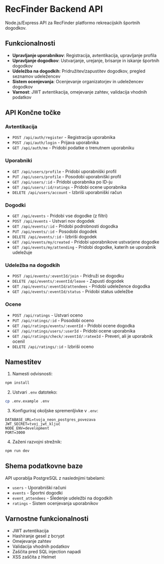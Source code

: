 # RecFinder Backend API

Node.js/Express API za RecFinder platformo rekreacijskih športnih dogodkov.

## Funkcionalnosti

- **Upravljanje uporabnikov**: Registracija, avtentikacija, upravljanje profila
- **Upravljanje dogodkov**: Ustvarjanje, urejanje, brisanje in iskanje športnih dogodkov
- **Udeležba na dogodkih**: Pridružitev/zapustitev dogodkov, pregled seznamov udeležencev
- **Sistem ocenjevanja**: Ocenjevanje organizatorjev in udeležencev dogodkov
- **Varnost**: JWT avtentikacija, omejevanje zahtev, validacija vhodnih podatkov

## API Končne točke

### Avtentikacija
- `POST /api/auth/register` - Registracija uporabnika
- `POST /api/auth/login` - Prijava uporabnika
- `GET /api/auth/me` - Pridobi podatke o trenutnem uporabniku

### Uporabniki
- `GET /api/users/profile` - Pridobi uporabniški profil
- `PUT /api/users/profile` - Posodobi uporabniški profil
- `GET /api/users/:id` - Pridobi uporabnika po ID-ju
- `GET /api/users/:id/ratings` - Pridobi ocene uporabnika
- `DELETE /api/users/account` - Izbriši uporabniški račun

### Dogodki
- `GET /api/events` - Pridobi vse dogodke (z filtri)
- `POST /api/events` - Ustvari nov dogodek
- `GET /api/events/:id` - Pridobi podrobnosti dogodka
- `PUT /api/events/:id` - Posodobi dogodek
- `DELETE /api/events/:id` - Izbriši dogodek
- `GET /api/events/my/created` - Pridobi uporabnikove ustvarjene dogodke
- `GET /api/events/my/attending` - Pridobi dogodke, katerih se uporabnik udeležuje

### Udeležba na dogodkih
- `POST /api/events/:eventId/join` - Pridruži se dogodku
- `DELETE /api/events/:eventId/leave` - Zapusti dogodek
- `GET /api/events/:eventId/attendees` - Pridobi udeležence dogodka
- `GET /api/events/:eventId/status` - Pridobi status udeležbe

### Ocene
- `POST /api/ratings` - Ustvari oceno
- `PUT /api/ratings/:id` - Posodobi oceno
- `GET /api/ratings/events/:eventId` - Pridobi ocene dogodka
- `GET /api/ratings/users/:userId` - Pridobi ocene uporabnika
- `GET /api/ratings/check/:eventId/:rateeId` - Preveri, ali je uporabnik ocenil
- `DELETE /api/ratings/:id` - Izbriši oceno

## Namestitev

1. Namesti odvisnosti:
```bash
npm install
```

2. Ustvari `.env` datoteko:
```bash
cp .env.example .env
```

3. Konfiguriraj okoljske spremenljivke v `.env`:
```
DATABASE_URL=tvoja_neon_postgres_povezava
JWT_SECRET=tvoj_jwt_ključ
NODE_ENV=development
PORT=3000
```

4. Zaženi razvojni strežnik:
```bash
npm run dev
```

## Shema podatkovne baze

API uporablja PostgreSQL z naslednjimi tabelami:
- `users` - Uporabniški računi
- `events` - Športni dogodki
- `event_attendees` - Sledenje udeležbi na dogodkih
- `ratings` - Sistem ocenjevanja uporabnikov

## Varnostne funkcionalnosti

- JWT avtentikacija
- Hashiranje gesel z bcrypt
- Omejevanje zahtev
- Validacija vhodnih podatkov
- Zaščita pred SQL injection napadi
- XSS zaščita z Helmet